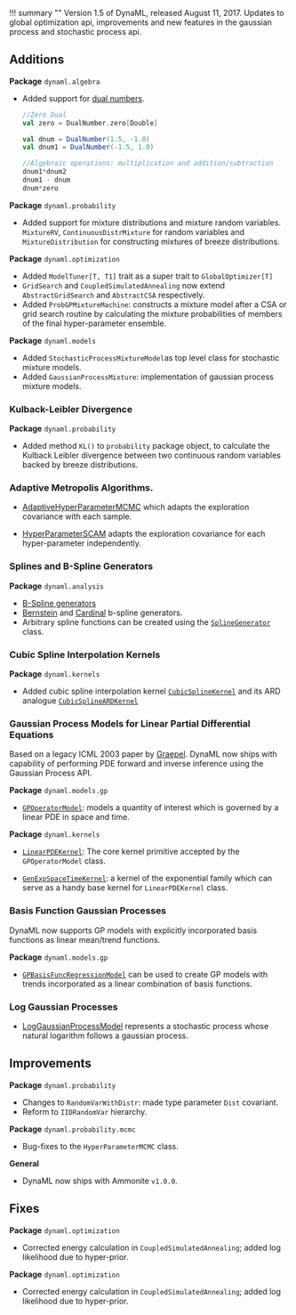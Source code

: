 !!! summary ""
    Version 1.5 of DynaML, released August 11, 2017. Updates to global
    optimization api, improvements and new features in the gaussian
    process and stochastic process api.
   

## Additions

**Package** `dynaml.algebra`

 - Added support for [dual numbers](https://en.wikipedia.org/wiki/Dual_number).

   ```scala
   //Zero Dual
   val zero = DualNumber.zero[Double]  
   
   val dnum = DualNumber(1.5, -1.0) 
   val dnum1 = DualNumber(-1.5, 1.0) 
   
   //Algebraic operations: multiplication and addition/subtraction
   dnum1*dnum2
   dnum1 - dnum
   dnum*zero 
   ```

**Package** `dynaml.probability`

 - Added support for mixture distributions and mixture random variables. `MixtureRV`, `ContinuousDistrMixture` for random variables and `MixtureDistribution` for constructing mixtures of breeze distributions.

**Package** `dynaml.optimization`

 - Added `ModelTuner[T, T1]` trait as a super trait to `GlobalOptimizer[T]`
 - `GridSearch` and `CoupledSimulatedAnnealing` now extend `AbstractGridSearch` and `AbstractCSA` respectively.
 - Added `ProbGPMixtureMachine`: constructs a mixture model after a CSA or grid search routine by calculating the mixture probabilities of members of the final hyper-parameter ensemble.

**Package** `dynaml.models`

 - Added `StochasticProcessMixtureModel`as top level class for stochastic mixture models.
 - Added `GaussianProcessMixture`: implementation of gaussian process mixture models.

### Kulback-Leibler Divergence

**Package** `dynaml.probability`
  
  - Added method `KL()` to `probability` package object, to calculate
    the Kulback Leibler divergence between two continuous random
    variables backed by breeze distributions. 
	
	

### Adaptive Metropolis Algorithms.

 - [AdaptiveHyperParameterMCMC](https://transcendent-ai-labs.github.io/api_docs/DynaML/v1.5/dynaml-core/#io.github.mandar2812.dynaml.probability.mcmc.AdaptiveHyperParameterMCMC) which
   adapts the exploration covariance with each sample.
   
 - [HyperParameterSCAM](https://transcendent-ai-labs.github.io/api_docs/DynaML/v1.5/dynaml-core/#io.github.mandar2812.dynaml.probability.mcmc.HyperParameterSCAM) adapts
   the exploration covariance for each hyper-parameter independently.


### Splines and B-Spline Generators

**Package** `dynaml.analysis`

 - [B-Spline generators](https://transcendent-ai-labs.github.io/api_docs/DynaML/v1.5/dynaml-core/#io.github.mandar2812.dynaml.analysis.BSplineGenerator)
 - [Bernstein](https://transcendent-ai-labs.github.io/api_docs/DynaML/v1.5/dynaml-core/#io.github.mandar2812.dynaml.analysis.BernsteinSplineGenerator$) and [Cardinal](https://transcendent-ai-labs.github.io/api_docs/DynaML/v1.5/dynaml-core/#io.github.mandar2812.dynaml.analysis.CardinalBSplineGenerator$) b-spline generators.
 - Arbitrary spline functions can be created using the [`SplineGenerator`](https://transcendent-ai-labs.github.io/api_docs/DynaML/v1.5/dynaml-core/#io.github.mandar2812.dynaml.analysis.SplineGenerator) class.

### Cubic Spline Interpolation Kernels

**Package** `dynaml.kernels`

 - Added cubic spline interpolation kernel [`CubicSplineKernel`](https://transcendent-ai-labs.github.io/api_docs/DynaML/v1.5/dynaml-core/#io.github.mandar2812.dynaml.kernels.CubicSplineKernel) and its ARD analogue [`CubicSplineARDKernel`](https://transcendent-ai-labs.github.io/api_docs/DynaML/v1.5/dynaml-core/#io.github.mandar2812.dynaml.kernels.CubicSplineARDKernel) 

### Gaussian Process Models for Linear Partial Differential Equations

Based on a legacy ICML 2003 paper by [Graepel](https://www.aaai.org/Papers/ICML/2003/ICML03-033.pdf). DynaML now ships with capability of performing PDE forward and inverse inference using the Gaussian Process API.

**Package** `dynaml.models.gp`

 - [`GPOperatorModel`](https://transcendent-ai-labs.github.io/api_docs/DynaML/v1.5/dynaml-core/#io.github.mandar2812.dynaml.models.gp.GPOperatorModel): models a quantity of interest which is governed by a linear PDE in space and time.

**Package** `dynaml.kernels`

 - [`LinearPDEKernel`](https://transcendent-ai-labs.github.io/api_docs/DynaML/v1.5/dynaml-core/#io.github.mandar2812.dynaml.kernels.LinearPDEKernel): The core kernel primitive accepted by the `GPOperatorModel` class.

 - [`GenExpSpaceTimeKernel`](https://transcendent-ai-labs.github.io/api_docs/DynaML/v1.5/dynaml-core/index.html#io.github.mandar2812.dynaml.kernels.GenExpSpaceTimeKernel): a kernel of the exponential family which can serve as a handy base kernel for `LinearPDEKernel` class.


### Basis Function Gaussian Processes

DynaML now supports GP models with explicitly incorporated basis
functions as linear mean/trend functions.

**Package** `dynaml.models.gp`
 
 - [`GPBasisFuncRegressionModel`](https://transcendent-ai-labs.github.io/api_docs/DynaML/v1.5/dynaml-core/#io.github.mandar2812.dynaml.models.gp.GPBasisFuncRegressionModel) can
   be used to create GP models with trends incorporated as a linear
   combination of basis functions.
   
### Log Gaussian Processes

 - [LogGaussianProcessModel](https://transcendent-ai-labs.github.io/api_docs/DynaML/v1.5/dynaml-core/#io.github.mandar2812.dynaml.models.gp.LogGaussianProcessModel) represents
   a stochastic process whose natural logarithm follows a gaussian process.


## Improvements

**Package** `dynaml.probability`

  - Changes to `RandomVarWithDistr`: made type parameter `Dist` covariant.
  - Reform to `IIDRandomVar` hierarchy.
  
**Package** `dynaml.probability.mcmc`

 - Bug-fixes to the `HyperParameterMCMC` class. 

**General**

 - DynaML now ships with Ammonite `v1.0.0`.


## Fixes

**Package** `dynaml.optimization`

 - Corrected energy calculation in `CoupledSimulatedAnnealing`; added
   log likelihood due to hyper-prior. 
   
**Package** `dynaml.optimization`

 - Corrected energy calculation in `CoupledSimulatedAnnealing`; added
   log likelihood due to hyper-prior. 
   
   
 


